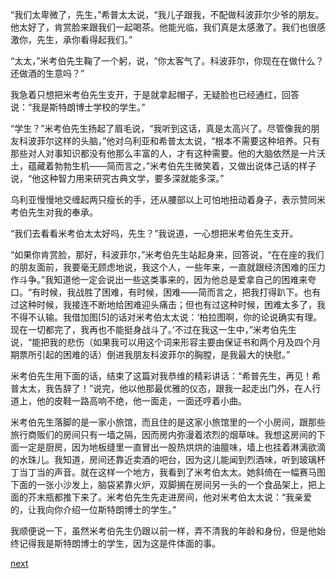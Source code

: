 
“我们太卑微了，先生，”希普太太说，“我儿子跟我，不配做科波菲尔少爷的朋友。他太好了，肯赏脸来跟我们一起喝茶。他能光临，我们真是太感激了。我们也很感激你，先生，承你看得起我们。”

“太太，”米考伯先生鞠了一个躬，说，“你太客气了。科波菲尔，你现在在做什么？还做酒的生意吗？”

我急着只想把米考伯先生支开，于是就拿起帽子，无疑脸也已经通红，回答说：“我是斯特朗博士学校的学生。”

“学生？”米考伯先生扬起了眉毛说，“我听到这话，真是太高兴了。尽管像我的朋友科波菲尔这样的头脑，”他对乌利亚和希普太太说，“根本不需要这种培养。只有那些对人对事知识都没有他那么丰富的人，才有这种需要。他的大脑依然是一片沃土，蕴藏着勃勃生机——简而言之，”米考伯先生微笑着，又做出说体己话的样子说，“他这种智力用来研究古典文学，要多深就能多深。”

乌利亚慢慢地交缠起两只瘦长的手，还从腰部以上可怕地扭动着身子，表示赞同米考伯先生对我的奉承。

“我们去看看米考伯太太好吗，先生？”我说道，一心想把米考伯先生支开。

“如果你肯赏脸，那好，科波菲尔，”米考伯先生站起身来，回答说，“在在座的我们的朋友面前，我要毫无顾虑地说，我这个人，一些年来，一直就跟经济困难的压力作斗争。”我知道他一定会说出一些这类事来的，因为他总是爱拿自己的困难来夸口。“有时候，我战胜了困难，有时候，困难——简而言之，把我打得趴下。也有过这种时候，我接连不断地给困难迎头痛击；但也有过这种时候，困难太多了，我不得不认输。我借加图[5]的话对米考伯太太说：‘柏拉图啊，你的论说确实有理。现在一切都完了，我再也不能挺身战斗了。’不过在我这一生中，”米考伯先生说，“能把我的悲伤（如果我可以用这个词来形容主要由保证书和两个月及四个月期票所引起的困难的话）倒进我朋友科波菲尔的胸膛，是我最大的快慰。”

米考伯先生用下面的话，结束了这篇对我恭维的精彩讲话：“希普先生，再见！希普太太，我告辞了！”说完，他以他那最优雅的仪态，跟我一起走出门外，在人行道上，他的皮鞋一路高响不绝，他一面走，一面还哼着小曲。

米考伯先生落脚的是一家小旅馆，而且住的是这家小旅馆里的一个小房间，跟那些旅行商贩们的房间只有一墙之隔，因而房内弥漫着浓烈的烟草味。我想这房间的下面一定是厨房，因为地板缝里一直冒出一股热烘烘的油膻味，墙上也挂着淋漓欲滴的水珠儿。我知道，房间还靠近卖酒的吧台，因为这儿能闻到烈酒味，听到玻璃杯丁当丁当的声音。就在这样一个地方，我看到了米考伯太太。她斜倚在一幅赛马图下面的一张小沙发上，脑袋紧靠火炉，双脚搁在房间另一头的一个食品架上，把上面的芥末瓶都推下来了。米考伯先生先走进房间，他对米考伯太太说：“我亲爱的，让我向你介绍一位斯特朗博士的学生。”

我顺便说一下，虽然米考伯先生仍跟以前一样，弄不清我的年龄和身份，但是他始终记得我是斯特朗博士的学生，因为这是件体面的事。

[next](page236)